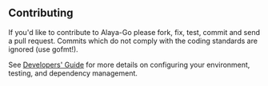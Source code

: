 ## Contributing

If you'd like to contribute to Alaya-Go please fork, fix, test, commit and
send a pull request. Commits which do not comply with the coding standards
are ignored (use gofmt!).

See [Developers' Guide](https://devdocs.alaya.network/alaya-devdocs/en/)
for more details on configuring your environment, testing, and
dependency management.
